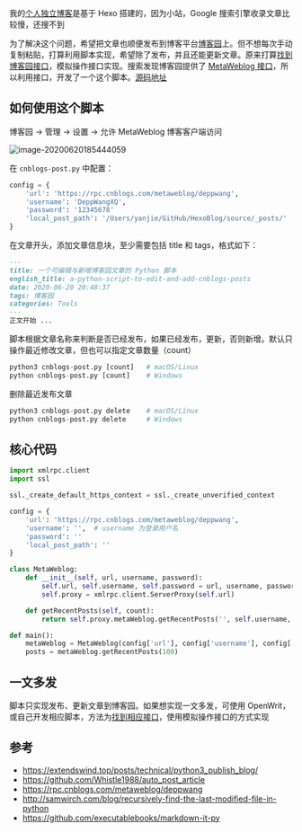 我的[个人独立博客](https//depp.wang)是基于 Hexo 搭建的，因为小站，Google 搜索引擎收录文章比较慢，还搜不到

为了解决这个问题，希望把文章也顺便发布到博客平台[博客园](https://www.cnblogs.com/deppwang)上。但不想每次手动复制粘贴，打算利用脚本实现，希望除了发布，并且还能更新文章。原来打算[找到博客园接口](https://depp.wang/2020/06/11/how-to-find-the-api-of-a-website-eg-note-youdao-com/)，模拟操作接口实现。搜索发现博客园提供了 [MetaWeblog 接口](https://rpc.cnblogs.com/metaweblog/deppwang)，所以利用接口，开发了一个这个脚本。[源码地址](https://github.com/DeppWang/cnblogs-post)

<!---more-->

## 如何使用这个脚本

博客园 -> 管理 -> 设置 -> 允许 MetaWeblog 博客客户端访问

![image-20200620185444059](https://deppwang.oss-cn-beijing.aliyuncs.com/blog/2020-06-20-105444.png)

在 `cnblogs-post.py` 中配置：

```Python
config = {
    'url': 'https://rpc.cnblogs.com/metaweblog/deppwang',               # 你的 MetaWeblog 访问地址
    'username': 'DeppWangXQ',                                           # 你的登录用户名，可能跟上面的不一致
    'password': '12345678'                                              # 你的登录密码
    'local_post_path': '/Users/yanjie/GitHub/HexoBlog/source/_posts/'   # 你的本地博文路径
}
```

在文章开头，添加文章信息块，至少需要包括 title 和 tags，格式如下：

```Markdown
---
title: 一个可编辑与新增博客园文章的 Python 脚本
english_title: a-python-script-to-edit-and-add-cnblogs-posts
date: 2020-06-20 20:48:37
tags: 博客园
categories: Tools
---
正文开始 ...
```

脚本根据文章名称来判断是否已经发布，如果已经发布，更新，否则新增。默认只操作最近修改文章，但也可以指定文章数量（count）

```Python
python3 cnblogs-post.py [count]   # macOS/Linux
python cnblogs-post.py [count]    # Windows
```

删除最近发布文章

```Python
python3 cnblogs-post.py delete    # macOS/Linux
python cnblogs-post.py delete     # Windows
```

## 核心代码

```Python
import xmlrpc.client
import ssl

ssl._create_default_https_context = ssl._create_unverified_context

config = {
    'url': 'https://rpc.cnblogs.com/metaweblog/deppwang',
    'username': '',  # username 为登录用户名
    'password': ''
    'local_post_path': ''
}

class MetaWeblog:
    def __init__(self, url, username, password):
        self.url, self.username, self.password = url, username, password
        self.proxy = xmlrpc.client.ServerProxy(self.url)

    def getRecentPosts(self, count):
        return self.proxy.metaWeblog.getRecentPosts('', self.username, self.password, count)

def main():
    metaWeblog = MetaWeblog(config['url'], config['username'], config['password'])
    posts = metaWeblog.getRecentPosts(100)
```

## 一文多发

脚本只实现发布、更新文章到博客园。如果想实现一文多发，可使用 OpenWrit，或自己开发相应脚本，方法为[找到相应接口](https://depp.wang/2020/06/11/how-to-find-the-api-of-a-website-eg-note-youdao-com/)，使用模拟操作接口的方式实现

## 参考

- https://extendswind.top/posts/technical/python3_publish_blog/
- https://github.com/Whistle1988/auto_post_article
- https://rpc.cnblogs.com/metaweblog/deppwang
- http://samwirch.com/blog/recursively-find-the-last-modified-file-in-python
- https://github.com/executablebooks/markdown-it-py